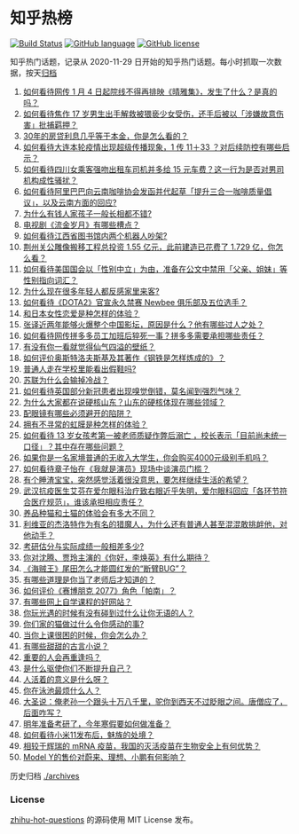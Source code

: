 # 知乎热榜
[![Build Status](https://github.com/ToWeLong/zhihu-hot-questions/workflows/CI/badge.svg)](https://github.com/ToWeLong/zhihu-hot-questions/actions)
[![GitHub language](https://img.shields.io/badge/language-golang-orange.svg)](https://golang.org/)
[![GitHub license](https://img.shields.io/github/license/ToWeLong/zhihu-hot-questions)](https://github.com/ToWeLong/zhihu-hot-questions/blob/main/LICENSE)

知乎热门话题，记录从 2020-11-29 日开始的知乎热门话题。每小时抓取一次数据，按天[归档](./archives)

<!-- BEGIN -->

1. [如何看待网传 1 月 4 日起院线不得再排映《晴雅集》，发生了什么？是真的吗？](https://www.zhihu.com/question/437579196)
1. [如何看待焦作 17 岁男生出手解救被猥亵少女受伤，还手后被以「涉嫌故意伤害」批捕羁押？](https://www.zhihu.com/question/437161836)
1. [30年的房贷利息几乎等于本金，你是怎么看的？](https://www.zhihu.com/question/369020757)
1. [如何看待大连本轮疫情出现超级传播现象，1 传 11＋33 ？对后续防控有哪些启示？](https://www.zhihu.com/question/437705970)
1. [如何看待四川女乘客强吻出租车司机并多给 15 元车费？这一行为是否对男司机构成性骚扰？](https://www.zhihu.com/question/437649690)
1. [如何看待阿里巴巴向云南咖啡协会发函并代起草「提升三合一咖啡质量倡议」，以及云南方面的回应?](https://www.zhihu.com/question/437565923)
1. [为什么有钱人家孩子一般长相都不错?](https://www.zhihu.com/question/432161909)
1. [电视剧《流金岁月》有哪些槽点？](https://www.zhihu.com/question/436822594)
1. [如何看待江西省图书馆内两个机器人吵架?](https://www.zhihu.com/question/437335064)
1. [荆州关公雕像搬移工程总投资 1.55 亿元，此前建造已花费了 1.729 亿，你怎么看？](https://www.zhihu.com/question/437144279)
1. [如何看待美国国会以「性别中立」为由，准备在公文中禁用「父亲、姐妹」等性别指向词汇？](https://www.zhihu.com/question/437699647)
1. [为什么现在很多年轻人都反感家里来客?](https://www.zhihu.com/question/337487629)
1. [如何看待《DOTA2》官宣永久禁赛 Newbee 俱乐部及五位选手？](https://www.zhihu.com/question/437683540)
1. [和日本女性恋爱是种怎样的体验？](https://www.zhihu.com/question/33957186)
1. [张译近两年能够火爆整个中国影坛，原因是什么？他有哪些过人之处？](https://www.zhihu.com/question/433569117)
1. [如何看待网传拼多多员工加班后猝死一事？拼多多需要承担哪些责任？](https://www.zhihu.com/question/437702180)
1. [有没有你一看就觉得仙气四溢的壁纸？](https://www.zhihu.com/question/310693259)
1. [如何评价奥斯特洛夫斯基及其著作《钢铁是怎样炼成的》？](https://www.zhihu.com/question/38756972)
1. [普通人走在学校里能看出假鞋吗?](https://www.zhihu.com/question/436551907)
1. [苏联为什么会输掉冷战？](https://www.zhihu.com/question/434205449)
1. [如何看待英国部分新冠患者出现嗅觉倒错，莫名闻到强烈气味？](https://www.zhihu.com/question/436891750)
1. [为什么大家都在说硬核山东？山东的硬核体现在哪些领域？](https://www.zhihu.com/question/389240700)
1. [配眼镜有哪些必须避开的陷阱？](https://www.zhihu.com/question/20123451)
1. [拥有不寻常的虹膜是种怎样的体验？](https://www.zhihu.com/question/55606095)
1. [如何看待 13 岁女孩考第一被老师质疑作弊后溺亡 ，校长表示「目前尚未统一口径」？其中存在哪些问题？](https://www.zhihu.com/question/437682443)
1. [如果你是一名家境普通的无收入大学生，你会购买4000元级别手机吗？](https://www.zhihu.com/question/437370731)
1. [如何看待章子怡在《我就是演员》现场中谈演员门槛？](https://www.zhihu.com/question/437596737)
1. [有个睡渣宝宝，突然感觉活着很没意思，要怎样继续生活的希望？](https://www.zhihu.com/question/429845889)
1. [武汉抗疫医生艾芬在爱尔眼科治疗致右眼近乎失明，爱尔眼科回应「各环节符合医疗规范」，谁该承担相应责任？](https://www.zhihu.com/question/437443568)
1. [养品种猫和土猫的体验会有多大不同？](https://www.zhihu.com/question/53451181)
1. [利维亚的杰洛特作为有名的猎魔人，为什么还有普通人甚至混混敢挑衅他，对他动手？](https://www.zhihu.com/question/437451519)
1. [考研估分与实际成绩一般相差多少?](https://www.zhihu.com/question/437154737)
1. [你对沈腾、贾玲主演的《你好，李焕英》有什么期待？](https://www.zhihu.com/question/427903873)
1. [《海贼王》尾田怎么才能圆红发的“断臂BUG”？](https://www.zhihu.com/question/429841145)
1. [有哪些道理是你当了老师后才知道的？](https://www.zhihu.com/question/366090311)
1. [如何评价《赛博朋克 2077》角色「帕南」？](https://www.zhihu.com/question/435117933)
1. [有哪些网上自学课程的好网站？](https://www.zhihu.com/question/31044894)
1. [你玩光遇的时候有没有碰到过什么让你无语的人？](https://www.zhihu.com/question/423398932)
1. [你们家的猫做过什么令你感动的事?](https://www.zhihu.com/question/321129135)
1. [当你上课很困的时候，你会怎么办？](https://www.zhihu.com/question/429501465)
1. [有哪些甜甜的古言小说？](https://www.zhihu.com/question/432436201)
1. [重要的人会再重逢吗？](https://www.zhihu.com/question/436148156)
1. [是什么驱使你们不断提升自己？](https://www.zhihu.com/question/432074761)
1. [人活着的意义是什么呀？](https://www.zhihu.com/question/429431634)
1. [你在泳池最烦什么人？](https://www.zhihu.com/question/337490592)
1. [大圣说：俺老孙一个跟头十万八千里，驼你到西天不过眨眼之间。唐僧应了，后面咋写？](https://www.zhihu.com/question/435068407)
1. [明年准备考研了，今年寒假要如何做准备？](https://www.zhihu.com/question/22519912)
1. [如何看待小米11发布后，魅族的处境？](https://www.zhihu.com/question/436980166)
1. [相较于辉瑞的 mRNA 疫苗，我国的灭活疫苗在生物安全上有何优势？](https://www.zhihu.com/question/437276961)
1. [Model Y的售价对蔚来、理想、小鹏有何影响？](https://www.zhihu.com/question/437417536)

<!-- END -->

历史归档 [./archives](./archives)


### License
[zhihu-hot-questions](https://github.com/towelong/zhihu-hot-questions) 的源码使用 MIT License 发布。